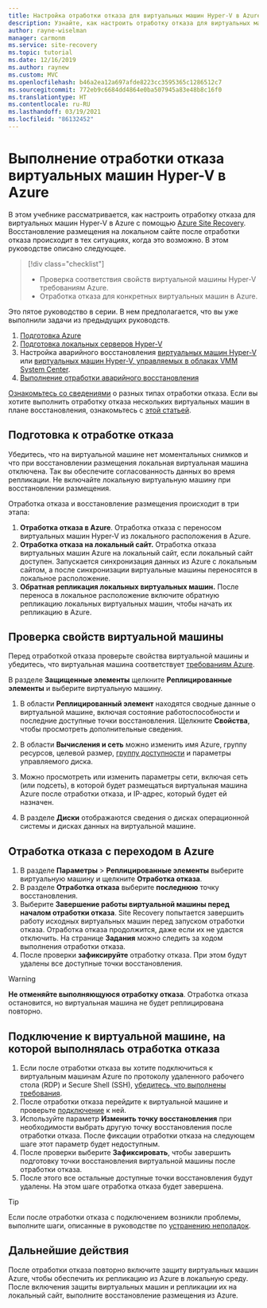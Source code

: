 ```yaml
---
title: Настройка отработки отказа для виртуальных машин Hyper-V в Azure с помощью Azure Site Recovery
description: Узнайте, как настроить отработку отказа для виртуальных машин Hyper-V в Azure с помощью Azure Site Recovery
author: rayne-wiselman
manager: carmonm
ms.service: site-recovery
ms.topic: tutorial
ms.date: 12/16/2019
ms.author: raynew
ms.custom: MVC
ms.openlocfilehash: b46a2ea12a697afde8223cc3595365c1286512c7
ms.sourcegitcommit: 772eb9c6684dd4864e0ba507945a83e48b8c16f0
ms.translationtype: HT
ms.contentlocale: ru-RU
ms.lasthandoff: 03/19/2021
ms.locfileid: "86132452"
---
```

# <a name="fail-over-hyper-v-vms-to-azure"></a>Выполнение отработки отказа виртуальных машин Hyper-V в Azure

В этом учебнике рассматривается, как настроить отработку отказа для виртуальных машин Hyper-V в Azure с помощью [Azure Site Recovery](site-recovery-overview.md). Восстановление размещения на локальном сайте после отработки отказа происходит в тех ситуациях, когда это возможно. В этом руководстве описано следующее.

> [!div class="checklist"]
> * Проверка соответствия свойств виртуальной машины Hyper-V требованиям Azure.
> * Отработка отказа для конкретных виртуальных машин в Azure.


Это пятое руководство в серии. В нем предполагается, что вы уже выполнили задачи из предыдущих руководств.    

1. [Подготовка Azure](tutorial-prepare-azure.md)
2. [Подготовка локальных серверов Hyper-V](./hyper-v-prepare-on-premises-tutorial.md)
3. Настройка аварийного восстановления [виртуальных машин Hyper-V](./hyper-v-azure-tutorial.md) или [виртуальных машин Hyper-V, управляемых в облаках VMM System Center](./hyper-v-vmm-azure-tutorial.md).
4. [Выполнение отработки аварийного восстановления](tutorial-dr-drill-azure.md)

[Ознакомьтесь со сведениями](failover-failback-overview.md#types-of-failover) о разных типах отработки отказа. Если вы хотите выполнить отработку отказа нескольких виртуальных машин в плане восстановления, ознакомьтесь с [этой статьей](site-recovery-failover.md).

## <a name="prepare-for-failover"></a>Подготовка к отработке отказа 
Убедитесь, что на виртуальной машине нет моментальных снимков и что при восстановлении размещения локальная виртуальная машина отключена. Так вы обеспечите согласованность данных во время репликации. Не включайте локальную виртуальную машину при восстановлении размещения. 

Отработка отказа и восстановление размещения происходит в три этапа:

1. **Отработка отказа в Azure**. Отработка отказа с переносом виртуальных машин Hyper-V из локального расположения в Azure.
2. **Отработка отказа на локальный сайт.** Отработка отказа виртуальных машин Azure на локальный сайт, если локальный сайт доступен. Запускается синхронизация данных из Azure с локальным сайтом, а после синхронизации виртуальные машины переносятся в локальное расположение.  
3. **Обратная репликация локальных виртуальных машин.** После переноса в локальное расположение включите обратную репликацию локальных виртуальных машин, чтобы начать их репликацию в Azure.

## <a name="verify-vm-properties"></a>Проверка свойств виртуальной машины

Перед отработкой отказа проверьте свойства виртуальной машины и убедитесь, что виртуальная машина соответствует [требованиям Azure](hyper-v-azure-support-matrix.md#replicated-vms).

В разделе **Защищенные элементы** щелкните **Реплицированные элементы** и выберите виртуальную машину.

1. В области **Реплицированный элемент** находятся сводные данные о виртуальной машине, включая состояние работоспособности и последние доступные точки восстановления. Щелкните **Свойства**, чтобы просмотреть дополнительные сведения.

1. В области **Вычисления и сеть** можно изменить имя Azure, группу ресурсов, целевой размер, [группу доступности](../virtual-machines/windows/tutorial-availability-sets.md) и параметры управляемого диска.

1. Можно просмотреть или изменить параметры сети, включая сеть (или подсеть), в которой будет размещаться виртуальная машина Azure после отработки отказа, и IP-адрес, который будет ей назначен.

1. В разделе **Диски** отображаются сведения о дисках операционной системы и дисках данных на виртуальной машине.

## <a name="fail-over-to-azure"></a>Отработка отказа с переходом в Azure

1. В разделе **Параметры** > **Реплицированные элементы** выберите виртуальную машину и щелкните **Отработка отказа**.
2. В разделе **Отработка отказа** выберите **последнюю** точку восстановления. 
3. Выберите **Завершение работы виртуальной машины перед началом отработки отказа**. Site Recovery попытается завершить работу исходных виртуальных машин перед запуском отработки отказа. Отработка отказа продолжится, даже если их не удастся отключить. На странице **Задания** можно следить за ходом выполнения отработки отказа.
4. После проверки **зафиксируйте** отработку отказа. При этом будут удалены все доступные точки восстановления.

> [!WARNING]
> **Не отменяйте выполняющуюся отработку отказа**. Отработка отказа остановится, но виртуальная машина не будет реплицирована повторно.

## <a name="connect-to-failed-over-vm"></a>Подключение к виртуальной машине, на которой выполнялась отработка отказа

1. Если после отработки отказа вы хотите подключиться к виртуальным машинам Azure по протоколу удаленного рабочего стола (RDP) и Secure Shell (SSH), [убедитесь, что выполнены требования](failover-failback-overview.md#connect-to-azure-after-failover).
2. После отработки отказа перейдите к виртуальной машине и проверьте [подключение](../virtual-machines/windows/connect-logon.md) к ней.
3. Используйте параметр **Изменить точку восстановления** при необходимости выбрать другую точку восстановления после отработки отказа. После фиксации отработки отказа на следующем шаге этот параметр будет недоступным.
4. После проверки выберите **Зафиксировать**, чтобы завершить подготовку точки восстановления виртуальной машины после отработки отказа.
5. После этого все остальные доступные точки восстановления будут удалены. На этом шаге отработка отказа будет завершена.

>[!TIP]
> Если после отработки отказа с подключением возникли проблемы, выполните шаги, описанные в руководстве по [устранению неполадок](site-recovery-failover-to-azure-troubleshoot.md).


## <a name="next-steps"></a>Дальнейшие действия

После отработки отказа повторно включите защиту виртуальных машин Azure, чтобы обеспечить их репликацию из Azure в локальную среду. После включения защиты виртуальных машин и репликации их на локальный сайт, выполните восстановление размещения из Azure.
